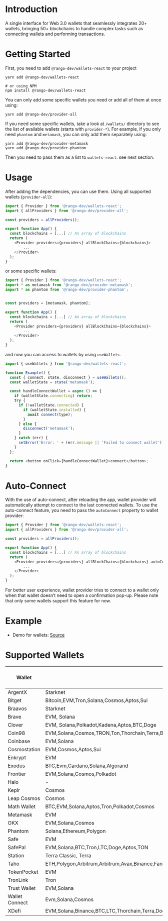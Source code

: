 # Introduction

A single interface for Web 3.0 wallets that seamlessly integrates 20+ wallets, bringing 50+ blockchains to handle complex tasks such as connecting wallets and performing transactions.

# Getting Started

First, you need to add `@rango-dev/wallets-react` to your project

```
yarn add @rango-dev/wallets-react

# or using NPM
npm install @rango-dev/wallets-react
```

You can only add some specific wallets you need or add all of them at once using:

```
yarn add @rango-dev/provider-all
```

If you need some specific wallets, take a look at `/wallets/` directory to see the list of available wallets (starts with `provider-*`).
For example, if you only need `phantom` and `metamask`, you can only add them separately using:

```
yarn add @rango-dev/provider-metamask
yarn add @rango-dev/provider-phantom
```

Then you need to pass them as a list to `wallets-react`. see next section.

# Usage

After adding the dependencies, you can use them. Using all supported wallets (`provider-all`):

```js
import { Provider } from '@rango-dev/wallets-react';
import { allProviders } from '@rango-dev/provider-all';

const providers = allProviders();

export function App() {
  const blockchains = [...] // An array of blockchains
  return (
    <Provider providers={providers} allBlockChains={blockchains}>
        ...
    </Provider>
  );
}

```

or some specific wallets:

```js
import { Provider } from '@rango-dev/wallets-react';
import * as metamask from '@rango-dev/provider-metamask';
import * as phantom from '@rango-dev/provider-phantom';


const providers = [metamask, phantom];

export function App() {
  const blockchains = [...] // An array of blockchains
  return (
    <Provider providers={providers} allBlockChains={blockchains}>
        ...
    </Provider>
  );
}
```

and now you can access to wallets by using `useWallets`.

```js
import { useWallets } from '@rango-dev/wallets-react';

function Example() {
  const { connect, state, disconnect } = useWallets();
  const walletState = state('metamask');

  const handleConnectWallet = async () => {
    if (walletState.connecting) return;
    try {
      if (!walletState.connected) {
        if (walletState.installed) {
          await connect(type);
        }
      } else {
        disconnect('metamask');
      }
    } catch (err) {
      setError('Error: ' + (err.message || 'Failed to connect wallet'));
    }
  };

  return <button onClick={handleConnectWallet}>connect</button>;
}
```

# Auto-Connect

With the use of auto-connect, after reloading the app, wallet provider will automatically attempt to connect to the last connected wallets. To use the auto-connect feature, you need to pass the `autoConnect` property to wallet provider:

```js
import { Provider } from '@rango-dev/wallets-react';
import { allProviders } from '@rango-dev/provider-all';

const providers = allProviders();

export function App() {
  const blockchains = [...] // An array of blockchains
  return (
    <Provider providers={providers} allBlockChains={blockchains} autoConnect>
        ...
    </Provider>
  );
}

```

For better user experience, wallet provider tries to connect to a wallet only when that wallet doesn’t need to open a confirmation pop-up. Please note that only some wallets support this feature for now.

# Example

- Demo for wallets: [Source](https://github.com/rango-exchange/rango-client/tree/next/wallets/demo)

# Supported Wallets

| Wallet         | Supported Chains                                             | Not Implemented                                   | Auto Connect Support | Source                               |
| -------------- | ------------------------------------------------------------ | ------------------------------------------------- | -------------------- | ------------------------------------ |
| ArgentX        | Starknet                                                     | -                                                 | &check;              | https://www.argent.xyz/              |
| Bitget         | Bitcoin,EVM,Tron,Solana,Cosmos,Aptos,Sui                     | Bitcoin,Solana,Cosmos,Aptos,Sui                   | &check;              | https://web3.bitget.com/             |
| Braavos        | Starknet                                                     | -                                                 | &check;              | https://braavos.app/                 |
| Brave          | EVM, Solana                                                  | -                                                 | &check;              | https://brave.com/wallet/            |
| Clover         | EVM, Solana,Polkadot,Kadena,Aptos,BTC,Doge                   | Polkadot,Kadena,Aptos,BTC,Doge                    | &check;              | https://wallet.clover.finance        |
| Coin98         | EVM,Solana,Cosmos,TRON,Ton,Thorchain,Terra,BTC,Sui,Aptos,Sei | Cosmos,TRON,Ton,Thorchain,Terra,BTC,Sui,Aptos,Sei | &cross;              | https://coin98.com/wallet            |
| Coinbase       | EVM,Solana                                                   | -                                                 | &check;              | https://www.coinbase.com/wallet      |
| Cosmostation   | EVM,Cosmos,Aptos,Sui                                         | Aptos,Sui                                         | &check;              | https://cosmostation.io/             |
| Enkrypt        | EVM                                                          | BTC,Polkadot                                      | &check;              | https://www.enkrypt.com/             |
| Exodus         | BTC,Evm,Cardano,Solana,Algorand                              | BTC,Cardano,Algorand                              | &check;              | https://www.exodus.com/              |
| Frontier       | EVM,Solana,Cosmos,Polkadot                                   | Cosmos,Polkadot                                   | &check;              | https://frontier.xyz/                |
| Halo           | -                                                            | -                                                 | &cross;              | https://halo.social/                 |
| Keplr          | Cosmos                                                       | -                                                 | &cross;              | https://www.keplr.app/               |
| Leap Cosmos    | Cosmos                                                       | Cosmos                                            | &cross;              | https://www.leapwallet.io/cosmos     |
| Math Wallet    | BTC,EVM,Solana,Aptos,Tron,Polkadot,Cosmos                    | BTC,Aptos,Tron,Polkadot,Cosmos                    | &check;              | https://mathwallet.org/en-us/        |
| Metamask       | EVM                                                          | -                                                 | &check;              | -                                    |
| OKX            | EVM,Solana,Cosmos                                            | Cosmos                                            | &check;              | https://www.okx.com/web3             |
| Phantom        | Solana,Ethereum,Polygon                                      | Ethereum,Polygon                                  | &check;              | -                                    |
| Safe           | EVM                                                          | -                                                 | &check;              | https://safe.global/                 |
| SafePal        | EVM,Solana,BTC,Tron,LTC,Doge,Aptos,TON                       | BTC,Tron,LTC,Doge,Aptos,TON                       | &cross;              | https://www.safepal.com/             |
| Station        | Terra Classic, Terra                                         | -                                                 | &cross;              | https://station.terra.money/         |
| Taho           | ETH,Polygon,Arbitrum,Arbitrum,Avax,Binance,Fantom            | Fantom                                            | &cross;              | https://taho.xyz/                    |
| TokenPocket    | EVM                                                          | -                                                 | &check;              | https://extension.tokenpocket.pro/#/ |
| TronLink       | Tron                                                         | -                                                 | &cross;              | -                                    |
| Trust Wallet   | EVM,Solana                                                   | Solana                                            | &check;              | https://trustwallet.com/             |
| Wallet Connect | Evm,Solana,Cosmos                                            | Solana,Cosmos                                     | &cross;              | -                                    |
| XDefi          | EVM,Solana,Binance,BTC,LTC,Thorchain,Terra,Doge,Cosmos,Akash,Axelar,Crypto.org,Juno,Kujira,Mars,Osmosis,Stargaze,Stride       |                                      | &check;              | https://www.xdefi.io/                |
